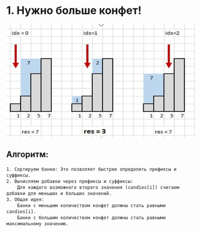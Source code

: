 # 1. Нужно больше конфет!
<img src="img.png" width="500" height="300">

## Алгоритм:
    1. Сортируем банки: Это позволяет быстрее определить префиксы и суффиксы.
    2. Вычисляем добавки через префиксы и суффиксы:
        Для каждого возможного второго значения (candies[i]) считаем добавки для меньших и больших значений.
    3. Общая идея:
        Банки с меньшим количеством конфет должны стать равными candies[i].
        Банки с большим количеством конфет должны стать равными максимальному значению.